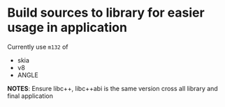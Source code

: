 # Build sources to library for easier usage in application

Currently use `m132` of
- skia
- v8
- ANGLE

**NOTES**: Ensure libc++, libc++abi is the same version cross all library and final application
